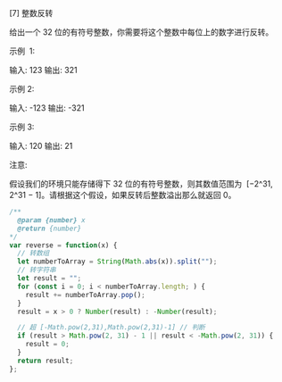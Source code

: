 [7] 整数反转

给出一个 32 位的有符号整数，你需要将这个整数中每位上的数字进行反转。

示例  1:

输入: 123
输出: 321

示例 2:

输入: -123
输出: -321

示例 3:

输入: 120
输出: 21

注意:

假设我们的环境只能存储得下 32 位的有符号整数，则其数值范围为  [−2^31,  2^31 − 1]。请根据这个假设，如果反转后整数溢出那么就返回
0。

```js
/**
  @param {number} x
  @return {number}
*/
var reverse = function(x) {
  // 转数组
  let numberToArray = String(Math.abs(x)).split("");
  // 转字符串
  let result = "";
  for (const i = 0; i < numberToArray.length; ) {
    result += numberToArray.pop();
  }
  result = x > 0 ? Number(result) : -Number(result);

  // 超 [-Math.pow(2,31),Math.pow(2,31)-1] // 判断
  if (result > Math.pow(2, 31) - 1 || result < -Math.pow(2, 31)) {
    result = 0;
  }
  return result;
};
```
